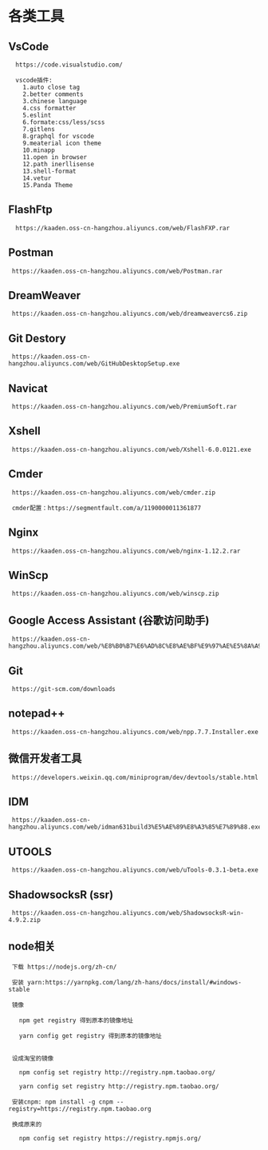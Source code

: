# 各类工具

 ## VsCode
      https://code.visualstudio.com/
      
      vscode插件:
        1.auto close tag
        2.better comments
        3.chinese language
        4.css formatter
        5.eslint
        6.formate:css/less/scss
        7.gitlens
        8.graphql for vscode
        9.meaterial icon theme
        10.minapp
        11.open in browser
        12.path inerllisense
        13.shell-format
        14.vetur
        15.Panda Theme

 ## FlashFtp
      https://kaaden.oss-cn-hangzhou.aliyuncs.com/web/FlashFXP.rar

 ## Postman
     https://kaaden.oss-cn-hangzhou.aliyuncs.com/web/Postman.rar

 ## DreamWeaver
     https://kaaden.oss-cn-hangzhou.aliyuncs.com/web/dreamweavercs6.zip

 ## Git Destory
     https://kaaden.oss-cn-hangzhou.aliyuncs.com/web/GitHubDesktopSetup.exe

 ## Navicat
     https://kaaden.oss-cn-hangzhou.aliyuncs.com/web/PremiumSoft.rar

 ## Xshell
     https://kaaden.oss-cn-hangzhou.aliyuncs.com/web/Xshell-6.0.0121.exe

 ## Cmder
     https://kaaden.oss-cn-hangzhou.aliyuncs.com/web/cmder.zip

     cmder配置：https://segmentfault.com/a/1190000011361877

 ## Nginx
     https://kaaden.oss-cn-hangzhou.aliyuncs.com/web/nginx-1.12.2.rar

 ## WinScp
     https://kaaden.oss-cn-hangzhou.aliyuncs.com/web/winscp.zip

 ## Google Access Assistant (谷歌访问助手)
     https://kaaden.oss-cn-hangzhou.aliyuncs.com/web/%E8%B0%B7%E6%AD%8C%E8%AE%BF%E9%97%AE%E5%8A%A9%E6%89%8B_v2.3.0.crx

 ## Git
     https://git-scm.com/downloads

 ## notepad++
     https://kaaden.oss-cn-hangzhou.aliyuncs.com/web/npp.7.7.Installer.exe

 ## 微信开发者工具
     https://developers.weixin.qq.com/miniprogram/dev/devtools/stable.html
	 
 ## IDM
     https://kaaden.oss-cn-hangzhou.aliyuncs.com/web/idman631build3%E5%AE%89%E8%A3%85%E7%89%88.exe
	 
 ## UTOOLS
     https://kaaden.oss-cn-hangzhou.aliyuncs.com/web/uTools-0.3.1-beta.exe
 
 ## ShadowsocksR (ssr)
     https://kaaden.oss-cn-hangzhou.aliyuncs.com/web/ShadowsocksR-win-4.9.2.zip
     
 ## node相关
     下载 https://nodejs.org/zh-cn/

     安装 yarn:https://yarnpkg.com/lang/zh-hans/docs/install/#windows-stable

     镜像 

       npm get registry 得到原本的镜像地址

       yarn config get registry 得到原本的镜像地址
	   
	   
     设成淘宝的镜像

       npm config set registry http://registry.npm.taobao.org/

       yarn config set registry http://registry.npm.taobao.org/

     安装cnpm: npm install -g cnpm --registry=https://registry.npm.taobao.org

     换成原来的
       
       npm config set registry https://registry.npmjs.org/

   
